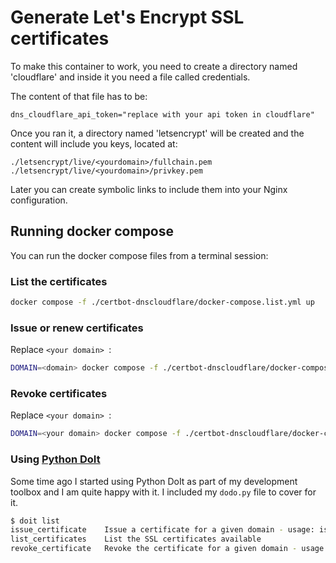 # Generate Let's Encrypt SSL certificates
To make this container to work, you need to create a directory named 'cloudflare' and inside it you need a file called credentials.

The content of that file has to be:

```dns_cloudflare_api_token="replace with your api token in cloudflare"```

Once you ran it, a directory named 'letsencrypt' will be created and the content will include you keys, located at:

```
./letsencrypt/live/<yourdomain>/fullchain.pem
./letsencrypt/live/<yourdomain>/privkey.pem
```

Later you can create symbolic links to include them into your Nginx configuration.

## Running docker compose

You can run the docker compose files from a terminal session:

### List the certificates

```bash
docker compose -f ./certbot-dnscloudflare/docker-compose.list.yml up
```

### Issue or renew certificates

Replace ```<your domain> ```:

```bash
DOMAIN=<domain> docker compose -f ./certbot-dnscloudflare/docker-compose.issue.yml up
```

### Revoke certificates

Replace ```<your domain> ```:

```bash
DOMAIN=<your domain> docker compose -f ./certbot-dnscloudflare/docker-compose.revoke.yml up
```

### Using [Python DoIt](https://pydoit.org/) 

Some time ago I started using Python DoIt as part of my development toolbox and I am quite happy with it. I included my ```dodo.py``` file to cover for it.

```bash
$ doit list
issue_certificate    Issue a certificate for a given domain - usage: issue_certificate -d domain.com (required)
list_certificates    List the SSL certificates available
revoke_certificate   Revoke the certificate for a given domain - usage: revoke_certificate -d domain.com (required)
```